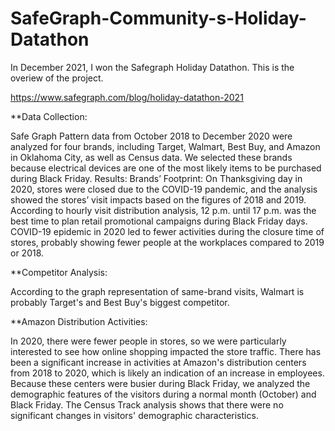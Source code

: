 # SafeGraph-Community-s-Holiday-Datathon
In December 2021, I won the Safegraph Holiday Datathon. This is the overiew of the project.

https://www.safegraph.com/blog/holiday-datathon-2021


**Data Collection: 

Safe Graph Pattern data from October 2018 to December 2020 were analyzed for four brands, including Target, Walmart, Best Buy, and Amazon in Oklahoma City, as well as Census data. We selected these brands because electrical devices are one of the most likely items to be purchased during Black Friday. 
Results: Brands’ Footprint: On Thanksgiving day in 2020, stores were closed due to the COVID-19 pandemic, and the analysis showed the stores’ visit impacts based on the figures of 2018 and 2019. According to hourly visit distribution analysis, 12 p.m. until 17 p.m. was the best time to plan retail promotional campaigns during Black Friday days. COVID-19 epidemic in 2020 led to fewer activities during the closure time of stores, probably showing fewer people at the workplaces compared to 2019 or 2018.

**Competitor Analysis:

According to the graph representation of same-brand visits, Walmart is probably Target's and Best Buy's biggest competitor.


**Amazon Distribution Activities:

In 2020, there were fewer people in stores, so we were particularly interested to see how online shopping impacted the store traffic. There has been a significant increase in activities at Amazon's distribution centers from 2018 to 2020, which is likely an indication of an increase in employees. Because these centers were busier during Black Friday, we analyzed the demographic features of the visitors during a normal month (October) and Black Friday. The Census Track analysis shows that there were no significant changes in visitors' demographic characteristics.


